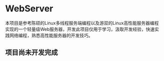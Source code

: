 # WebServer
本项目是参考陈硕的Linux多线程服务端编程以及游双的Linux高性能服务器编程实现的一个轻量级Web服务器，开发此项目仅用于学习，汲取开发经验，快速实践网络编程，熟悉高性能服务器的开发技巧。

## 项目尚未开发完成

